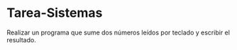 # Tarea-Sistemas
Realizar un programa que sume dos números leídos por teclado y escribir el resultado.
